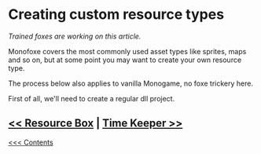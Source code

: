 # Creating custom resource types

*Trained foxes are working on this article.*

Monofoxe covers the most commonly used asset types like sprites, maps and so on, but at some point you may want to create your own resource type. 

The process below also applies to vanilla Monogame, no foxe trickery here.

First of all, we'll need to create a regular dll project.



## [<< Resource Box](ResourceBox.md) | [Time Keeper >>](../Utils/TimeKeeper.md)

[<<< Contents](../Contents.md)

